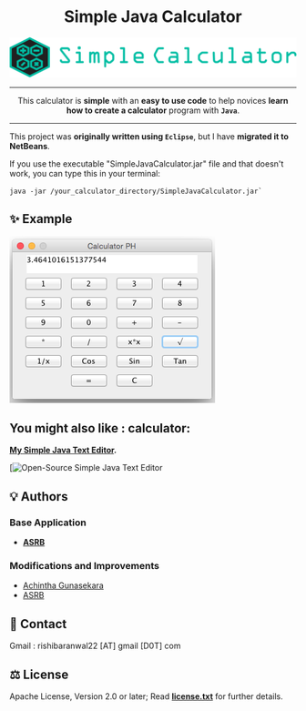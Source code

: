 <div align="center">

# Simple Java Calculator

![Logo Simple Java Calculator](logo.png)

---

This calculator is **simple** with an **easy to use code** to help novices **learn how to create a calculator** program with **`Java`**.

---

</div>

This project was **originally written using `Eclipse`**, but I have **migrated it to NetBeans**.

If you use the executable "SimpleJavaCalculator.jar" file and that doesn't work, you can type this in your terminal:

```shell
java -jar /your_calculator_directory/SimpleJavaCalculator.jar`
```

## :sparkles: Example

![Example: Java Calculator](Screenshots/screenshot.png)

## You might also like : calculator:

**[My Simple Java Text Editor](https://github.com/RISHI-BARANWAL/Calculator-).**

[![Open-Source Simple Java Text Editor]("https://github.com/RISHI-BARANWAL/Calculator-")


## 💡 Authors

### Base Application

- **[ASRB](https://github.com/RISHI-BARANWAL)**

### Modifications and Improvements

- [Achintha Gunasekara](http://www.achinthagunasekara.com)
- [ASRB](https://github.com/RISHI-BARANWAL)


## 📮 Contact

Gmail : rishibaranwal22 [AT] gmail [D0T] com


## ⚖️ License

Apache License, Version 2.0 or later; Read **[license.txt](./license.txt)** for further details.
